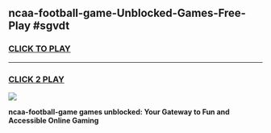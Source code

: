 
## ncaa-football-game-Unblocked-Games-Free-Play #sgvdt
<h3>
<a href="https://us.freeplayer.one?title=ncaa-football-game&ref=9M">CLICK TO PLAY</a></h3>
<hr>

<h3>
<a href="https://us.freeplayer.one?title=ncaa-football-game&ref=9M">CLICK 2 PLAY</a>
  
</h3>

<a href="https://us.freeplayer.one?title=ncaa-football-game&ref=9M"><img src="https://clearcache.store/games.png"></a>


**ncaa-football-game games unblocked: Your Gateway to Fun and Accessible Online Gaming**

